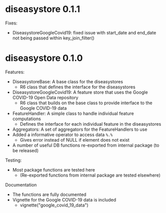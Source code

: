 # diseasystore 0.1.1

Fixes:
* DiseasystoreGoogleCovid19: fixed issue with start_date and end_date not being passed within key_join_filter()

# diseasystore 0.1.0

Features:
* DiseasystoreBase: A base class for the diseasystores
  * R6 class that defines the interface for the diseasystores
* DiseasystoreGoogleCovid19: A feature store that uses the Google COVID-19 Open Data repository
  * R6 class that builds on the base class to provide interface to the Google COVID-19 data
* FeatureHandler: A simple class to handle individual feature computations
  * Defines the interface for each individual feature in the diseasystores
* Aggregators: A set of aggregators for the FeatureHandlers to use
* Added a informative operator to access data `%.%`
  * Gives error instead of NULL if element does not exist
* A number of useful DB functions re-exported from internal package (to be released)

Testing:
* Most package functions are tested here
  * (Re-exported functions from internal package are tested elsewhere)

Documentation
* The functions are fully documented
* Vignette for the Google COVID-19 data is included
  * vignette("google_covid_19_data")
